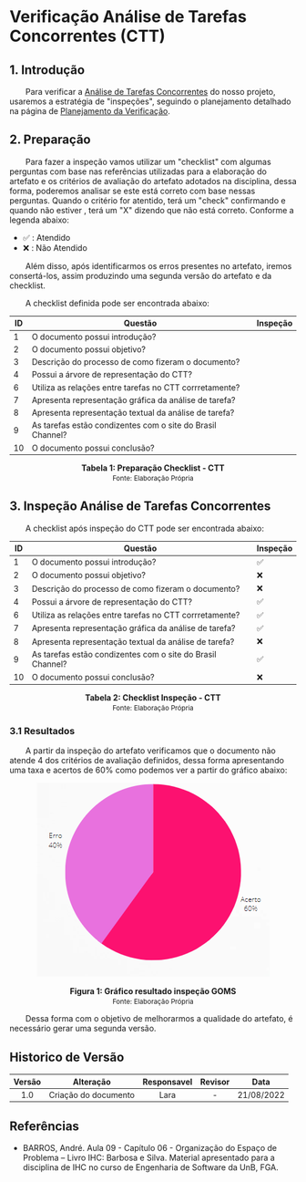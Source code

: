 # Verificação Análise de Tarefas Concorrentes (CTT)

## 1. Introdução

&emsp;&emsp;Para verificar a [Análise de Tarefas Concorrentes](../../analiseRequisitos/AnaliseDeTarefas/analiseTarefa_CTT.md) do nosso projeto, usaremos a estratégia de "inspeções", seguindo o planejamento detalhado na página de [Planejamento da Verificação](../verificacao/planejamento.md).

## 2. Preparação

&emsp;&emsp;Para fazer a inspeção vamos utilizar um "checklist" com algumas perguntas com base nas referências utilizadas para a elaboração do artefato e os critérios de avaliação do artefato adotados na disciplina, dessa forma, poderemos analisar se este está correto com base nessas perguntas. Quando o critério for atentido, terá um "check" confirmando e quando não estiver , terá um "X" dizendo que não está correto. Conforme a legenda abaixo:

- ✅ : Atendido
- ❌ : Não Atendido

&emsp;&emsp;Além disso, após identificarmos os erros presentes no artefato, iremos consertá-los, assim produzindo uma segunda versão do artefato e da checklist.

&emsp;&emsp;A checklist definida pode ser encontrada abaixo:

<center>

|ID|Questão| Inspeção |
|-----------|-------------|-------------|
| 1  |  O documento possui introdução? ||
| 2  |  O documento possui objetivo? ||
| 3  |  Descrição do processo de como fizeram o documento? ||
| 4  |  Possui a árvore de representação do CTT? ||
| 6  |  Utiliza as relações entre tarefas no CTT corrretamente? ||
| 7  |  Apresenta representação gráfica da análise de tarefa? ||
| 8  |  Apresenta representação textual da análise de tarefa? ||
| 9  |  As tarefas estão condizentes com o site do Brasil Channel? ||
| 10 |  O documento possui conclusão? ||

</center>

<figcaption align='center'>
    <b>Tabela 1: Preparação Checklist - CTT </b>
    <br><small> Fonte: Elaboração Própria </small>
</figcaption>

## 3. Inspeção Análise de Tarefas Concorrentes

&emsp;&emsp;A checklist após inspeção do CTT pode ser encontrada abaixo:

<center>

|ID|Questão| Inspeção |
|-----------|-------------|-------------|
| 1  |  O documento possui introdução? | ✅ |
| 2  |  O documento possui objetivo? | ❌ |
| 3  |  Descrição do processo de como fizeram o documento? | ❌ |
| 4  |  Possui a árvore de representação do CTT? | ✅ |
| 6  |  Utiliza as relações entre tarefas no CTT corrretamente? | ✅ |
| 7  |  Apresenta representação gráfica da análise de tarefa? | ✅ |
| 8  |  Apresenta representação textual da análise de tarefa? | ❌ |
| 9  |  As tarefas estão condizentes com o site do Brasil Channel? | ✅ |
| 10 |  O documento possui conclusão? | ❌ |

</center>

<figcaption align='center'>
    <b>Tabela 2: Checklist Inspeção - CTT </b>
    <br><small> Fonte: Elaboração Própria </small>
</figcaption>

### 3.1 Resultados

&emsp;&emsp;A partir da inspeção do artefato verificamos que o documento não atende 4 dos critérios de avaliação definidos, dessa forma apresentando uma taxa e acertos de 60% como podemos ver a partir do gráfico abaixo:

<center>

![Grafico](../../assets/graficosVerificacao/grafico1_ctt.png)

</center>

<figcaption align='center'>
    <b>Figura 1: Gráfico resultado inspeção GOMS </b>
    <br><small> Fonte: Elaboração Própria </small>
</figcaption>

&emsp;&emsp;Dessa forma com o objetivo de melhorarmos a qualidade do artefato, é necessário gerar uma segunda versão.

## Historico de Versão 

|    Versão    | Alteração| Responsavel        | Revisor     | Data
| :--------: | :----: | :------------------: | :-------------: |:----:|
| 1.0 | Criação do documento | Lara | - | 21/08/2022 |

## Referências

- BARROS, André. Aula 09 - Capítulo 06 - Organização do Espaço de Problema – Livro IHC: Barbosa e Silva. Material apresentado para a disciplina de IHC no curso de Engenharia de Software da UnB, FGA.
